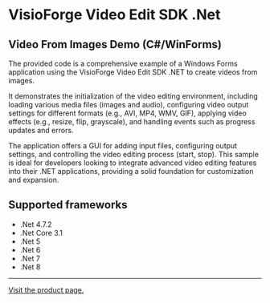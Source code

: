 ﻿# VisioForge Video Edit SDK .Net

## Video From Images Demo (C#/WinForms)

The provided code is a comprehensive example of a Windows Forms application using the VisioForge Video Edit SDK .NET to create videos from images.

It demonstrates the initialization of the video editing environment, including loading various media files (images and audio), configuring video output settings for different formats (e.g., AVI, MP4, WMV, GIF), applying video effects (e.g., resize, flip, grayscale), and handling events such as progress updates and errors.

The application offers a GUI for adding input files, configuring output settings, and controlling the video editing process (start, stop). This sample is ideal for developers looking to integrate advanced video editing features into their .NET applications, providing a solid foundation for customization and expansion.

## Supported frameworks

* .Net 4.7.2
* .Net Core 3.1
* .Net 5
* .Net 6
* .Net 7
* .Net 8

---

[Visit the product page.](https://www.visioforge.com/video-edit-sdk-net)

